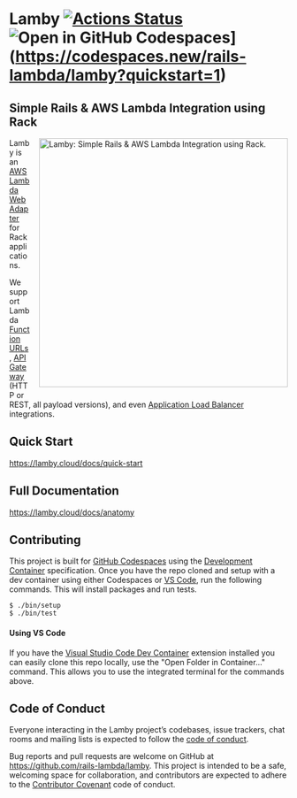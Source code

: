 # Lamby [![Actions Status](https://github.com/rails-lambda/lamby/workflows/CI/CD/badge.svg)](https://github.com/rails-lambda/lamby/actions) ![Open in GitHub Codespaces](https://github.com/codespaces/badge.svg)](https://codespaces.new/rails-lambda/lamby?quickstart=1)

<h2>Simple Rails &amp; AWS Lambda Integration using Rack</h2>
<a href="https://lamby.cloud"><img src="https://raw.githubusercontent.com/rails-lambda/lamby/master/images/social2.png" alt="Lamby: Simple Rails & AWS Lambda Integration using Rack." align="right" width="450" style="margin-left:1rem;margin-bottom:1rem;" /></a>

Lamby is an [AWS Lambda Web Adapter](https://github.com/awslabs/aws-lambda-web-adapter) for Rack applications.

We support Lambda [Function URLs](https://docs.aws.amazon.com/lambda/latest/dg/lambda-urls.html), [API Gateway](https://docs.aws.amazon.com/apigateway/latest/developerguide/welcome.html) (HTTP or REST, all payload versions), and even  [Application Load Balancer](https://docs.aws.amazon.com/lambda/latest/dg/services-alb.html) integrations.

## Quick Start

https://lamby.cloud/docs/quick-start

## Full Documentation

https://lamby.cloud/docs/anatomy

## Contributing

This project is built for [GitHub Codespaces](https://github.com/features/codespaces) using the [Development Container](https://containers.dev) specification. Once you have the repo cloned and setup with a dev container using either Codespaces or [VS Code](#using-vs-code), run the following commands. This will install packages and run tests.

```shell
$ ./bin/setup
$ ./bin/test
```

#### Using VS Code

If you have the [Visual Studio Code Dev Container](https://marketplace.visualstudio.com/items?itemName=ms-vscode-remote.remote-containers) extension installed you can easily clone this repo locally, use the "Open Folder in Container..." command. This allows you to use the integrated terminal for the commands above.

## Code of Conduct

Everyone interacting in the Lamby project’s codebases, issue trackers, chat rooms and mailing lists is expected to follow the [code of conduct](https://github.com/rails-lambda/lamby/blob/master/CODE_OF_CONDUCT.md).

Bug reports and pull requests are welcome on GitHub at https://github.com/rails-lambda/lamby. This project is intended to be a safe, welcoming space for collaboration, and contributors are expected to adhere to the [Contributor Covenant](http://contributor-covenant.org) code of conduct.
